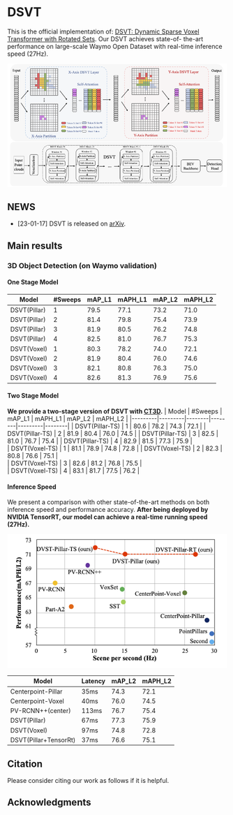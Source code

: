 # DSVT
	
<!-- [![PWC](https://img.shields.io/endpoint.svg?url=https://paperswithcode.com/badge/embracing-single-stride-3d-object-detector/3d-object-detection-on-waymo-pedestrian)](https://paperswithcode.com/sota/3d-object-detection-on-waymo-pedestrian?p=embracing-single-stride-3d-object-detector)
[![PWC](https://img.shields.io/endpoint.svg?url=https://paperswithcode.com/badge/embracing-single-stride-3d-object-detector/3d-object-detection-on-waymo-cyclist)](https://paperswithcode.com/sota/3d-object-detection-on-waymo-cyclist?p=embracing-single-stride-3d-object-detector)
[![PWC](https://img.shields.io/endpoint.svg?url=https://paperswithcode.com/badge/embracing-single-stride-3d-object-detector/3d-object-detection-on-waymo-vehicle)](https://paperswithcode.com/sota/3d-object-detection-on-waymo-vehicle?p=embracing-single-stride-3d-object-detector) -->

This is the official implementation of: [DSVT: Dynamic Sparse Voxel Transformer with Rotated Sets](www.google.com). Our DSVT achieves state-of-
the-art performance on large-scale Waymo Open Dataset with real-time inference speed (27Hz).

![Pipeline](assets/Figure3_sc.png)

## NEWS
- [23-01-17] DSVT is released on [arXiv](www.google.com).


## Main results
### 3D Object Detection (on Waymo validation)
#### One Stage Model
|  Model  |  #Sweeps | mAP_L1 | mAPH_L1 | mAP_L2  | mAPH_L2 | 
|---------|---------|--------|--------|---------|--------|
|  DSVT(Pillar) | 1       |  79.5  |  77.1  |  73.2   |  71.0  |
|  DSVT(Pillar) | 2       |  81.4  |  79.8  |  75.4   |  73.9  |
|  DSVT(Pillar) | 3       |  81.9  |  80.5  |  76.2   |  74.8  |
|  DSVT(Pillar) | 4       |  82.5  |  81.0  |  76.7   |  75.3  |  
|  DSVT(Voxel) | 1       |  80.3  |  78.2  |  74.0   |  72.1  |
|  DSVT(Voxel) | 2       |  81.9  |  80.4  |  76.0   |  74.6  |  
|  DSVT(Voxel) | 3       |  82.1  |  80.8  |  76.3   |  75.0  |  
|  DSVT(Voxel) | 4       |  82.6  |  81.3  |  76.9   |  75.6  |

#### Two Stage Model
**We provide a two-stage version of DSVT with [CT3D](https://github.com/hlsheng1/CT3D).**
|  Model  |  #Sweeps | mAP_L1 | mAPH_L1 | mAP_L2  | mAPH_L2 | 
|---------|---------|--------|--------|---------|--------|
|  DSVT(Pillar-TS) | 1       |  80.6  |  78.2  |  74.3   |  72.1  |
|  DSVT(Pillar-TS) | 2       |  81.9  |  80.4  |  76.0   |  74.5  |
|  DSVT(Pillar-TS) | 3       |  82.5  |  81.0  |  76.7   |  75.4  |
|  DSVT(Pillar-TS) | 4       |  82.9  |  81.5  |  77.3   |  75.9  |  
|  DSVT(Voxel-TS) | 1       |  81.1  |  78.9  |  74.8   |  72.8  |
|  DSVT(Voxel-TS) | 2       |  82.3  |  80.8  |  76.6   |  75.1  |  
|  DSVT(Voxel-TS) | 3       |  82.6  |  81.2  |  76.8   |  75.5  |  
|  DSVT(Voxel-TS) | 4       |  83.1  |  81.7  |  77.5   |  76.2  |

#### Inference Speed
We present a comparison with other state-of-the-art methods on both inference speed and performance accuracy. **After being deployed by NVIDIA TensorRT, our model can achieve a real-time running speed (27Hz).** 

![Speed](assets/Figure1_arxiv.png)

|  Model  |  Latency |  mAP_L2  | mAPH_L2 | 
|---------|---------|---------|--------|
|  Centerpoint-Pillar | 35ms       |  74.3   |  72.1  |
|  Centerpoint-Voxel | 40ms       |  76.0   |  74.5  |
|  PV-RCNN++(center) | 113ms       |  76.7   |  75.4  |
|  DSVT(Pillar) | 67ms       |  77.3   |  75.9  |  
|  DSVT(Voxel) | 97ms       |  74.8   |  72.8  |
|  DSVT(Pillar+TensorRt) | 37ms       |  76.6   |  75.1  |  



## Citation
Please consider citing our work as follows if it is helpful.


## Acknowledgments